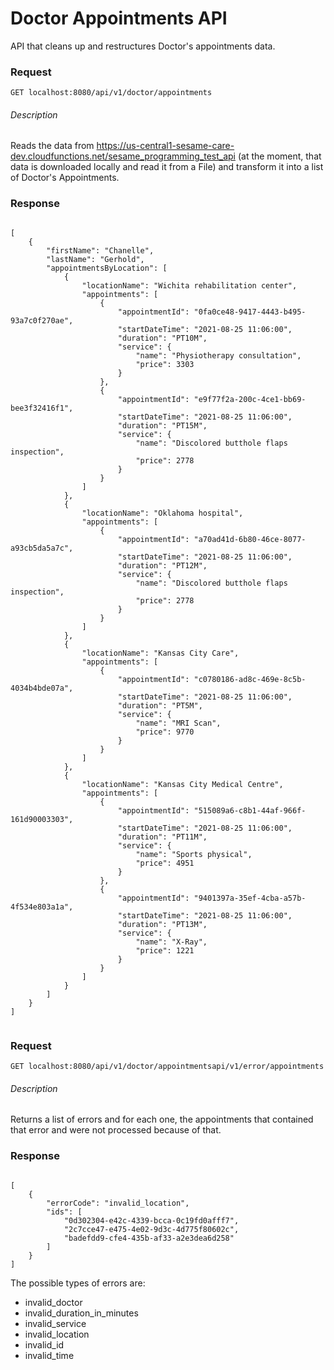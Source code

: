 # Doctor Appointments API
API that cleans up and restructures Doctor's appointments data.

### Request
`GET localhost:8080/api/v1/doctor/appointments`

###### Description
Reads the data from https://us-central1-sesame-care-dev.cloudfunctions.net/sesame_programming_test_api (at the moment, that data is downloaded locally and read it from a File) and transform it into a list of Doctor's Appointments.

### Response
```

[
    {
        "firstName": "Chanelle",
        "lastName": "Gerhold",
        "appointmentsByLocation": [
            {
                "locationName": "Wichita rehabilitation center",
                "appointments": [
                    {
                        "appointmentId": "0fa0ce48-9417-4443-b495-93a7c0f270ae",
                        "startDateTime": "2021-08-25 11:06:00",
                        "duration": "PT10M",
                        "service": {
                            "name": "Physiotherapy consultation",
                            "price": 3303
                        }
                    },
                    {
                        "appointmentId": "e9f77f2a-200c-4ce1-bb69-bee3f32416f1",
                        "startDateTime": "2021-08-25 11:06:00",
                        "duration": "PT15M",
                        "service": {
                            "name": "Discolored butthole flaps inspection",
                            "price": 2778
                        }
                    }
                ]
            },
            {
                "locationName": "Oklahoma hospital",
                "appointments": [
                    {
                        "appointmentId": "a70ad41d-6b80-46ce-8077-a93cb5da5a7c",
                        "startDateTime": "2021-08-25 11:06:00",
                        "duration": "PT12M",
                        "service": {
                            "name": "Discolored butthole flaps inspection",
                            "price": 2778
                        }
                    }
                ]
            },
            {
                "locationName": "Kansas City Care",
                "appointments": [
                    {
                        "appointmentId": "c0780186-ad8c-469e-8c5b-4034b4bde07a",
                        "startDateTime": "2021-08-25 11:06:00",
                        "duration": "PT5M",
                        "service": {
                            "name": "MRI Scan",
                            "price": 9770
                        }
                    }
                ]
            },
            {
                "locationName": "Kansas City Medical Centre",
                "appointments": [
                    {
                        "appointmentId": "515089a6-c8b1-44af-966f-161d90003303",
                        "startDateTime": "2021-08-25 11:06:00",
                        "duration": "PT11M",
                        "service": {
                            "name": "Sports physical",
                            "price": 4951
                        }
                    },
                    {
                        "appointmentId": "9401397a-35ef-4cba-a57b-4f534e803a1a",
                        "startDateTime": "2021-08-25 11:06:00",
                        "duration": "PT13M",
                        "service": {
                            "name": "X-Ray",
                            "price": 1221
                        }
                    }
                ]
            }
        ]
    }
]
    
```

### Request
`GET localhost:8080/api/v1/doctor/appointmentsapi/v1/error/appointments`

###### Description
Returns a list of errors and for each one, the appointments that contained that error and were not processed because of that.

### Response

```

[
    {
        "errorCode": "invalid_location",
        "ids": [
            "0d302304-e42c-4339-bcca-0c19fd0afff7",
            "2c7cce47-e475-4e02-9d3c-4d775f80602c",
            "badefdd9-cfe4-435b-af33-a2e3dea6d258"
        ]
    }
]

```

The possible types of errors are:

- invalid_doctor
- invalid_duration_in_minutes
- invalid_service
- invalid_location
- invalid_id
- invalid_time
